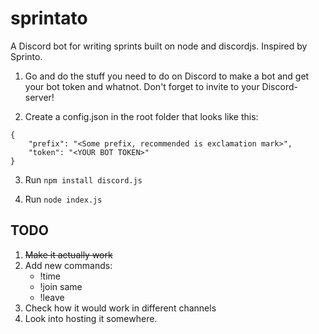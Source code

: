 # sprintato
A Discord bot for writing sprints built on node and discordjs. Inspired by Sprinto.

1. Go and do the stuff you need to do on Discord to make a bot and get your bot token and whatnot. Don't forget to invite to your Discord-server!

2. Create a config.json in the root folder that looks like this:
  ```
  {
      "prefix": "<Some prefix, recommended is exclamation mark>",
      "token": "<YOUR BOT TOKEN>"
  }
  ```

3. Run
  `npm install discord.js`

4. Run
  `node index.js`

## TODO
1. ~~Make it actually work~~
2. Add new commands:
   - !time
   - !join same
   - !leave
3. Check how it would work in different channels
4. Look into hosting it somewhere.
